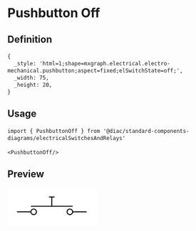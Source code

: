 # Pushbutton Off

## Definition

```
{
  _style: 'html=1;shape=mxgraph.electrical.electro-mechanical.pushbutton;aspect=fixed;elSwitchState=off;',
  _width: 75,
  _height: 20,
}
```

## Usage

```
import { PushbuttonOff } from '@diac/standard-components-diagrams/electricalSwitchesAndRelays'

<PushbuttonOff/>
```

## Preview

<img src="./pushbutton-off.png" width="200"/>
